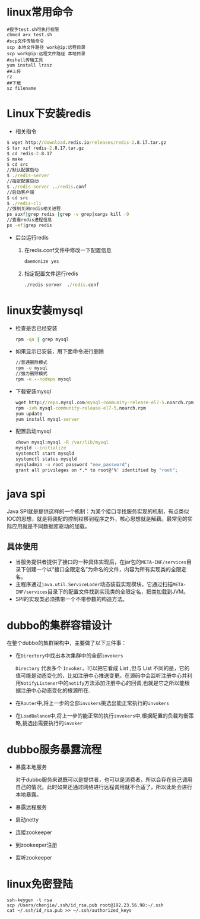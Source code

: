 # linux常用命令

```shell
#授予test.sh可执行权限
chmod a+x test.sh
#scp文件传输命令
scp 本地文件路径 work@ip:远程目录
scp work@ip:远程文件路径 本地目录
#xshell传输工具
yum install lrzsz
##上传
rz
##下载
sz filename
```

# Linux下安装redis

* 相关指令

```cmd
$ wget http://download.redis.io/releases/redis-2.8.17.tar.gz
$ tar xzf redis-2.8.17.tar.gz
$ cd redis-2.8.17
$ make
$ cd src
//默认配置启动
$ ./redis-server
//指定配置启动
$ ./redis-server ../redis.conf
//启动客户端
$ cd src
$ ./redis-cli
//强制关闭redis相关进程
ps auxf|grep redis |grep -v grep|xargs kill -9
//查看redis进程信息
ps -ef|grep redis
```

* 后台运行redis

  1. 在redis.conf文件中修改一下配置信息

     ```cmd
     daemonize yes
     ```

  2. 指定配置文件运行redis

     ```cmd
     ./redis-server  ./redis.conf
     ```

# linux安装mysql 

* 检查是否已经安装 

  ```cmd
  rpm -qa | grep mysql 
  ```

* 如果显示已安装，用下面命令进行删除 

  ```cmd
  //普通删除模式 
  rpm -e mysql 
  //强力删除模式 
  rpm -e --nodeps mysql 
  ```

* 下载安装mysql 

  ```cmd
  wget http://repo.mysql.com/mysql-community-release-el7-5.noarch.rpm 
  rpm -ivh mysql-community-release-el7-5.noarch.rpm 
  yum update 
  yum install mysql-server 
  ```

* 配置启动mysql 

  ```cmd
  chown mysql:mysql -R /var/lib/mysql 
  mysqld --initialize 
  systemctl start mysqld 
  systemctl status mysqld 
  mysqladmin -u root password "new_password"; 
  grant all privileges on *.* to root@'%' identified by "root"; 
  ```

# java spi

Java SPI就是提供这样的一个机制：为某个接口寻找服务实现的机制，有点类似IOC的思想，就是将装配的控制权移到程序之外，核心思想就是解藕。最常见的实际应用就是不同数据库驱动的加载。

## 具体使用

* 当服务提供者提供了接口的一种具体实现后，在jar包的`META-INF/services`目录下创建一个以“接口全限定名”为命名的文件，内容为所有实现类的全限定名。
* 主程序通过`java.util.ServiceLoder`动态装载实现模块，它通过扫描`META-INF/services`目录下的配置文件找到实现类的全限定名，把类加载到JVM。
* SPI的实现类必须携带一个不带参数的构造方法。

# dubbo的集群容错设计

在整个dubbo的集群架构中，主要做了以下三件事：

* 在`Directory`中找出本次集群中的全部`invokers` 

  `Directory` 代表多个 `Invoker`，可以把它看成 List<Invoker> ,但与 List 不同的是，它的值可能是动态变化的，比如注册中心推送变更。在源码中会监听注册中心并利用`NotifyListener`中的`notify`方法添加注册中心的回调,也就是它之所以能根据注册中心动态变化的根源所在.

* 在`Router`中,将上一步的全部`invokers`挑选出能正常执行的`invokers` 

* 在`LoadBalance`中,将上一步的能正常的执行`invokers`中,根据配置的负载均衡策略,挑选出需要执行的`invoker`

# dubbo服务暴露流程

- 暴露本地服务

  对于dubbo服务来说既可以是提供者，也可以是消费者，所以会存在自己调用自己的情况。此时如果还通过网络进行远程调用就不合适了，所以此处会进行本地暴露。

- 暴露远程服务

- 启动netty

- 连接zookeeper

- 到zookeeper注册

- 监听zookeeper

# linux免密登陆

```shell
ssh-keygen -t rsa
scp /Users/chenjie/.ssh/id_rsa.pub root@192.23.56.98:~/.ssh
cat ~/.ssh/id_rsa.pub >> ~/.ssh/authorized_keys
```

